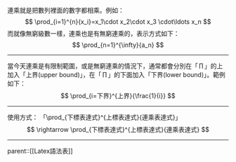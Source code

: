 連乘就是把數列裡面的數字都相乘。例如：
$$
\prod_{i=1}^{n}{x_i}=x_1\cdot x_2\cdot x_3 \cdot\ldots x_n
$$
而就像無窮級數一樣，連乘也是有無窮連乘的，表示方式如下：
$$
\prod_{n=1}^{\infty}{a_n}
$$
- - -
當今天連乘是有限制範圍，或是無窮連乘的情況下，通常都會分別在「$\,\prod\,$」的上加入「上界(upper bound)」，在「$\,\prod\,$」的下面加入「下界(lower bound)」。範例如下：
$$
\prod_{i=下界}^{上界}{\frac{1}{i}}
$$
- - -
使用方式：
「\\prod_{下標表達式}^{上標表達式}{連乘表達式}」
$$
\rightarrow \prod_{下標表達式}^{上標表達式}{連乘表達式}
$$
- - -
parent::[[Latex語法表]]